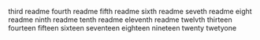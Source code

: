 third readme
fourth readme
fifth readme
sixth readme
seveth readme
eight readme
ninth readme
tenth readme
eleventh readme
twelvth
thirteen
fourteen
fifteen
sixteen
seventeen
eighteen
nineteen
twenty
twetyone
